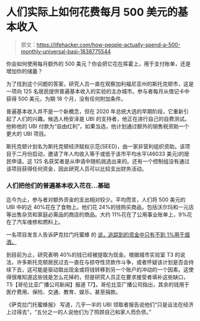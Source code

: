 # 人们实际上如何花费每月 500 美元的基本收入

> 原文：<https://lifehacker.com/how-people-actually-spend-a-500-monthly-universal-basi-1838775544>

你会如何使用每月额外的 500 美元？你会把它花在挥霍上，用于支付账单，还是增加你的储蓄？



为了找到这个问题的答案，研究人员一直在观察加利福尼亚州的斯托克顿市，这是一项向 125 名居民提供普遍基本收入的实验的主办城市。参与者每月从借记卡中获得 500 美元，为期 18 个月，没有任何附加条件。

普遍基本收入并不是一个新概念，但在 2020 年总统大选的早期阶段，它重新引起了人们的兴趣。候选人杨安泽是 UBI 的支持者，他正在进行自己的自费测试。他称他的 UBI 付款为“自由红利”，如果当选，他计划通过额外的销售税资助一个更大的 UBI 项目。

斯托克顿计划名为斯托克顿经济赋权示范(SEED)，由一家非营利组织资助。该项目于二月份启动，邀请了年人均收入等于或低于该市平均水平(46033 美元)的居民申请。这 125 名获奖者是从申请中随机挑选出来的。还有一个控制组没有通过该项目获得任何资金，因此研究人员可以比较支出财务活动。

### 人们把他们的普遍基本收入花在...基础

迄今为止，参与者对额外资金的支出相对较少。平均而言，人们将 500 美元的 UBI 中的近 40%花在了食物上。他们花 24%的钱购买商品，包括沃尔玛和一元店等出售杂货和家庭必需品的商店的商品。大约 11%花在了公用事业账单上，9%花在了汽车维修和燃料上。

一名项目发言人告诉萨克拉门托蜜蜂 的 [说，追踪到的资金中只有不到 1%用于烟酒。](https://www.sacbee.com/news/local/article235716022.html)

到目前为止，研究表明 40%的钱已经被提取为现金。根据城市实验室 T3 的说法，许多斯托克顿居民过去一直在与掠夺性贷款作斗争，或者怀疑该计划是否会持续下去，这可能是驱动取出现金或将钱转移到另一个账户的冲动的一个因素。这使得很难知道这些钱是怎么花掉的，但是研究人员正在要求接受者填补这些缺口，T5【哥伦比亚广播公司新闻】报道 T7】。哥伦比亚广播公司指出，其余的钱用于医疗费用、保险、交通、教育、娱乐，甚至捐款。

《萨克拉门托蜜蜂报》 写道，几乎一半的 UBI 领取者报告说他们“只是设法在经济上过得去”，“五分之一的人说他们为了照顾自己和家人而负债。”